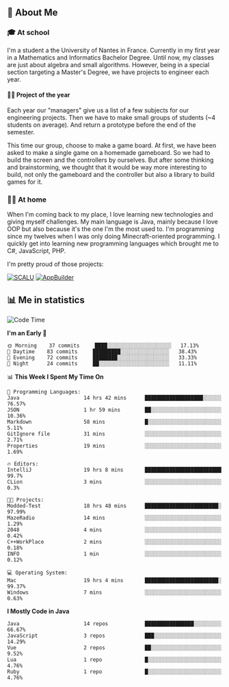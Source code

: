 ## 👀 About Me

### 🎓 At school

I'm a student a the University of Nantes in France. Currently in my first year in a Mathematics and Informatics Bachelor Degree. Until now, my classes are just about algebra and small algorithms. However, being in a special section targeting a Master's Degree, we have projects to engineer each year. 

#### 🔧🔬 Project of the year

Each year our "managers" give us a list of a few subjects for our engineering projects. Then we have to make small groups of students (~4 students on average). And return a prototype before the end of the semester.

This time our group, choose to make a game board. At first, we have been asked to make a single game on a homemade gameboard. So we had to build the screen and the controllers by ourselves. 
But after some thinking and brainstorming, we thought that it would be way more interesting to build, not only the gameboard and the controller but also a library to build games for it.

### 👨‍💻 At home

When I'm coming back to my place, I love learning new technologies and giving myself challenges. My main language is Java, mainly because I love OOP but also because it's the one I'm the most used to. I'm programming since my twelves when I was only doing Minecraft-oriented programming.  I quickly get into learning new programming languages which brought me to C#, JavaScript, PHP. 

I'm pretty proud of those projects:

[![SCALU](https://github-readme-stats.vercel.app/api/pin?username=renardfute&repo=SCALU)](https://github.com/renardfute/scalu)
[![AppBuilder](https://github-readme-stats.vercel.app/api/pin?username=pulsedev2&repo=AppBuilder)](https://github.com/pulsedev2/AppBuilder)

## 📊 Me in statistics
<!--START_SECTION:waka-->
![Code Time](http://img.shields.io/badge/Code%20Time-61%20hrs%2034%20mins-blue)

**I'm an Early 🐤** 

```text
🌞 Morning    37 commits     ████░░░░░░░░░░░░░░░░░░░░░   17.13% 
🌆 Daytime    83 commits     █████████░░░░░░░░░░░░░░░░   38.43% 
🌃 Evening    72 commits     ████████░░░░░░░░░░░░░░░░░   33.33% 
🌙 Night      24 commits     ██░░░░░░░░░░░░░░░░░░░░░░░   11.11%

```


📊 **This Week I Spent My Time On** 

```text
💬 Programming Languages: 
Java                     14 hrs 42 mins      ███████████████████░░░░░░   76.57% 
JSON                     1 hr 59 mins        ██░░░░░░░░░░░░░░░░░░░░░░░   10.36% 
Markdown                 58 mins             █░░░░░░░░░░░░░░░░░░░░░░░░   5.11% 
GitIgnore file           31 mins             ░░░░░░░░░░░░░░░░░░░░░░░░░   2.71% 
Properties               19 mins             ░░░░░░░░░░░░░░░░░░░░░░░░░   1.69%

🔥 Editors: 
IntelliJ                 19 hrs 8 mins       █████████████████████████   99.7% 
CLion                    3 mins              ░░░░░░░░░░░░░░░░░░░░░░░░░   0.3%

🐱‍💻 Projects: 
Modded-Test              18 hrs 48 mins      ████████████████████████░   97.99% 
MazeRadio                14 mins             ░░░░░░░░░░░░░░░░░░░░░░░░░   1.29% 
2048                     4 mins              ░░░░░░░░░░░░░░░░░░░░░░░░░   0.42% 
C++WorkPlace             2 mins              ░░░░░░░░░░░░░░░░░░░░░░░░░   0.18% 
INFO                     1 min               ░░░░░░░░░░░░░░░░░░░░░░░░░   0.12%

💻 Operating System: 
Mac                      19 hrs 4 mins       ████████████████████████░   99.37% 
Windows                  7 mins              ░░░░░░░░░░░░░░░░░░░░░░░░░   0.63%

```

**I Mostly Code in Java** 

```text
Java                     14 repos            ████████████████░░░░░░░░░   66.67% 
JavaScript               3 repos             ███░░░░░░░░░░░░░░░░░░░░░░   14.29% 
Vue                      2 repos             ██░░░░░░░░░░░░░░░░░░░░░░░   9.52% 
Lua                      1 repo              █░░░░░░░░░░░░░░░░░░░░░░░░   4.76% 
Ruby                     1 repo              █░░░░░░░░░░░░░░░░░░░░░░░░   4.76%

```



<!--END_SECTION:waka-->
